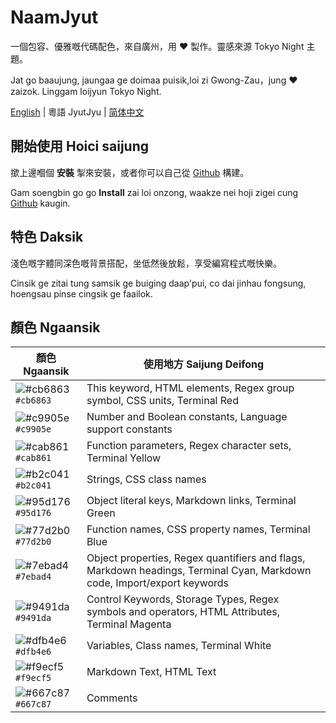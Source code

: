 # NaamJyut

一個包容、優雅嘅代碼配色，來自廣州，用 ❤️ 製作。靈感來源 Tokyo Night 主題。

Jat go baaujung, jaungaa ge doimaa puisik,loi zi Gwong-Zau，jung ❤️ zaizok. Linggam loijyun Tokyo Night.

[English](../README.md) | 粵語 JyutJyu | [简体中文](chinese_sim.md)

## 開始使用 Hoici saijung

撳上邊嗰個 **安裝** 掣來安裝，或者你可以自己從 [Github](https://github.com/CongJyu/naamjyut) 構建。

Gam soengbin go go **Install** zai loi onzong, waakze nei hoji zigei cung [Github](https://github.com/CongJyu/naamjyut) kaugin.

## 特色 Daksik

淺色嘅字體同深色嘅背景搭配，坐低然後放鬆，享受編寫程式嘅快樂。

Cinsik ge zitai tung samsik ge buiging daap'pui, co dai jinhau fongsung, hoengsau pinse cingsik ge faailok.

## 顏色 Ngaansik

| 顏色 Ngaansik | 使用地方 Saijung Deifong |
| ---------- | ------------------------------------------------------------ |
| ![#cb6863](https://place-hold.it/15/cb6863/cb6863?text=+) `#cb6863` | This keyword, HTML elements, Regex group symbol, CSS units, Terminal Red |
| ![#c9905e](https://place-hold.it/15/c9905e/c9905e?text=+) `#c9905e` | Number and Boolean constants, Language support constants |
| ![#cab861](https://place-hold.it/15/cab861/cab861?text=+) `#cab861` | Function parameters, Regex character sets, Terminal Yellow |
| ![#b2c041](https://place-hold.it/15/b2c041/b2c041?text=+) `#b2c041` | Strings, CSS class names |
| ![#95d176](https://place-hold.it/15/95d176/95d176?text=+) `#95d176` | Object literal keys, Markdown links, Terminal Green |
| ![#77d2b0](https://place-hold.it/15/77d2b0/77d2b0?text=+) `#77d2b0` | Function names, CSS property names, Terminal Blue |
| ![#7ebad4](https://place-hold.it/15/7ebad4/7ebad4?text=+) `#7ebad4` | Object properties, Regex quantifiers and flags, Markdown headings, Terminal Cyan, Markdown code, Import/export keywords |
 ![#9491da](https://place-hold.it/15/9491da/9491da?text=+) `#9491da` | Control Keywords, Storage Types, Regex symbols and operators, HTML Attributes, Terminal Magenta |
| ![#dfb4e6](https://place-hold.it/15/dfb4e6/dfb4e6?text=+) `#dfb4e6` | Variables, Class names, Terminal White |
| ![#f9ecf5](https://place-hold.it/15/f9ecf5/f9ecf5?text=+) `#f9ecf5` | Markdown Text, HTML Text |
| ![#667c87](https://place-hold.it/15/667c87/667c87?text=+) `#667c87` |Comments |
